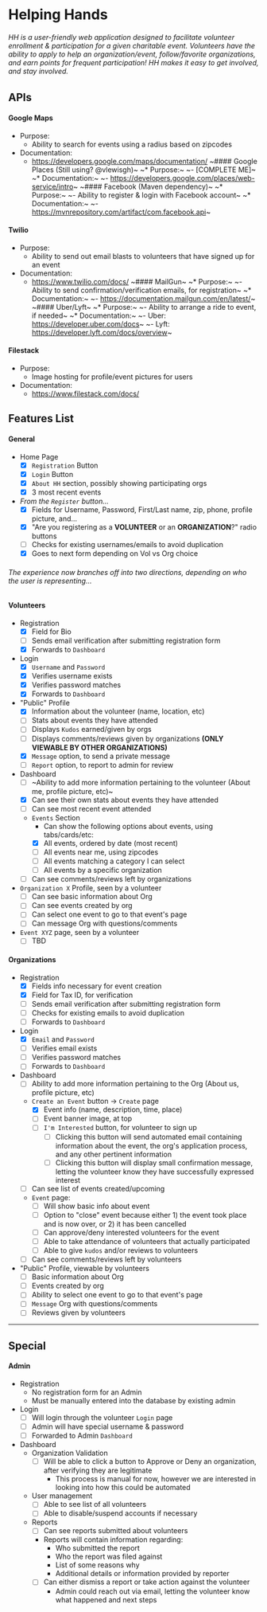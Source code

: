 # Helping Hands
###### HH is a user-friendly web application designed to facilitate volunteer enrollment & participation for a given charitable event. Volunteers have the ability to apply to help an organization/event, follow/favorite organizations, and earn points for frequent participation! HH makes it easy to get involved, and stay involved.

## APIs
#### Google Maps
  * Purpose:
    - Ability to search for events using a radius based on zipcodes
  * Documentation:
    - https://developers.google.com/maps/documentation/
~#### Google Places (Still using? @vlewisgh)~
  ~* Purpose:~
    ~- [COMPLETE ME]~
  ~* Documentation:~
    ~- https://developers.google.com/places/web-service/intro~
~#### Facebook (Maven dependency)~
  ~* Purpose:~
    ~- Ability to register & login with Facebook account~
  ~* Documentation:~
    ~- https://mvnrepository.com/artifact/com.facebook.api~
#### Twilio
  * Purpose:
    - Ability to send out email blasts to volunteers that have signed up for an event
  * Documentation:
    - https://www.twilio.com/docs/
~#### MailGun~
  ~* Purpose:~
    ~- Ability to send confirmation/verification emails, for registration~
  ~* Documentation:~
    ~- https://documentation.mailgun.com/en/latest/~
~#### Uber/Lyft~
  ~* Purpose:~
    ~- Ability to arrange a ride to event, if needed~
 ~* Documentation:~
   ~- Uber: https://developer.uber.com/docs~
   ~- Lyft: https://developer.lyft.com/docs/overview~
#### Filestack
  * Purpose:
    - Image hosting for profile/event pictures for users
  * Documentation:
    - https://www.filestack.com/docs/

## Features List

#### General
* Home Page
    - [x] `Registration` Button
    - [x] `Login` Button
    - [x] `About HH` section, possibly showing participating orgs
    - [x] 3 most recent events

* _From the `Register` button..._
  - [x] Fields for Username, Password, First/Last name, zip, phone, profile picture, and...
  - [x] "Are you registering as a __VOLUNTEER__ or an __ORGANIZATION__?" radio buttons
  - [ ] Checks for existing usernames/emails to avoid duplication
  - [x] Goes to next form depending on Vol vs Org choice
  
###### The experience now branches off into two directions, depending on who the user is representing...

#### Volunteers
  * Registration
    - [x] Field for Bio
    - [ ] Sends email verification after submitting registration form
    - [x] Forwards to `Dashboard`
  * Login
    - [x] `Username` and `Password`
    - [x] Verifies username exists
    - [x] Verifies password matches
    - [x] Forwards to `Dashboard`
  * "Public" Profile
    - [x] Information about the volunteer (name, location, etc)
    - [ ] Stats about events they have attended
    - [ ] Displays `Kudos` earned/given by orgs
    - [ ] Displays comments/reviews given by organizations __(ONLY VIEWABLE BY OTHER ORGANIZATIONS)__
    - [X] `Message` option, to send a private message
    - [ ] `Report` option, to report to admin for review
  * Dashboard
    - [ ] ~Ability to add more information pertaining to the volunteer (About me, profile picture, etc)~
    - [x] Can see their own stats about events they have attended
    - [ ] Can see most recent event attended
    - `Events` Section
      - Can show the following options about events, using tabs/cards/etc:
      - [x] All events, ordered by date (most recent)
      - [ ] All events near me, using zipcodes
      - [ ] All events matching a category I can select
      - [ ] All events by a specific organization
    - [ ] Can see comments/reviews left by organizations
  * `Organization X` Profile, seen by a volunteer
    - [ ] Can see basic information about Org
    - [ ] Can see events created by org
    - [ ] Can select one event to go to that event's page
    - [ ] Can message Org with questions/comments
  * `Event XYZ` page, seen by a volunteer
    - [ ] TBD

#### Organizations
  * Registration
    - [x] Fields info necessary for event creation
    - [x] Field for Tax ID, for verification
    - [ ] Sends email verification after submitting registration form
    - [ ] Checks for existing emails to avoid duplication
    - [ ] Forwards to `Dashboard`
  * Login
    - [x] `Email` and `Password`
    - [ ] Verifies email exists
    - [ ] Verifies password matches
    - [ ] Forwards to `Dashboard`
  * Dashboard
    - [ ] Ability to add more information pertaining to the Org (About us, profile picture, etc)
    - `Create an Event` button -> `Create` page
      - [x] Event info (name, description, time, place)
      - [ ] Event banner image, at top
      - [ ] `I'm Interested` button, for volunteer to sign up
        - [ ] Clicking this button will send automated email containing information about the event, the org's application process, and any other pertinent information
        - [ ] Clicking this button will display small confirmation message, letting the volunteer know they have successfully expressed interest
    - [ ] Can see list of events created/upcoming
    - `Event` page:
      - [ ] Will show basic info about event
      - [ ] Option to "close" event because either 1) the event took place and is now over, or 2) it has been cancelled
      - [ ] Can approve/deny interested volunteers for the event
      - [ ] Able to take attendance of volunteers that actually participated
      - [ ] Able to give `kudos` and/or reviews to volunteers
    - [ ] Can see comments/reviews left by volunteers
  * "Public" Profile, viewable by volunteers
    - [ ] Basic information about Org
    - [ ] Events created by org
    - [ ] Ability to select one event to go to that event's page
    - [ ] `Message` Org with questions/comments
    - [ ] Reviews given by volunteers

* * *
## Special
#### Admin
* Registration
  - No registration form for an Admin
  - Must be manually entered into the database by existing admin
* Login
  - [ ] Will login through the volunteer `Login` page
  - [ ] Admin will have special username & password
  - [ ] Forwarded to Admin `Dashboard`
* Dashboard
  - Organization Validation
    - [ ] Will be able to click a button to Approve or Deny an organization, after verifying they are legitimate
        - This process is manual for now, however we are interested in looking into how this could be automated
  - User management
    - [ ] Able to see list of all volunteers
    - [ ] Able to disable/suspend accounts if necessary
  - Reports
    - [ ] Can see reports submitted about volunteers
    - Reports will contain information regarding:
      - Who submitted the report
      - Who the report was filed against
      - List of some reasons why
      - Additional details or information provided by reporter
    - [ ] Can either dismiss a report or take action against the volunteer
      - Admin could reach out via email, letting the volunteer know what happened and next steps
